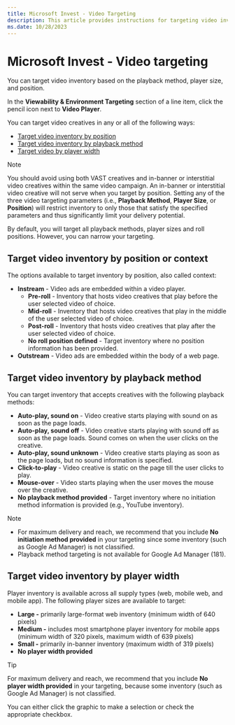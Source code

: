 ```yaml
---
title: Microsoft Invest - Video Targeting
description: This article provides instructions for targeting video inventory based on the position, playback method, and player width.
ms.date: 10/28/2023
---
```


# Microsoft Invest - Video targeting

You can target video inventory based on the playback method, player size, and position.

In the **Viewability & Environment Targeting** section of a line item, click the pencil icon next to **Video Player**.

You can target video creatives in any or all of the following ways:

- [Target video inventory by position](#target-video-inventory-by-position-or-context)
- [Target video inventory by playback method](#target-video-inventory-by-playback-method)
- [Target video by player width](#target-video-inventory-by-player-width)

> [!NOTE]
> You should avoid using both VAST creatives and in-banner or interstitial video creatives within the same video campaign. An in-banner or interstitial video creative will not serve when you target by position. Setting any of the three video targeting parameters (i.e., **Playback Method**, **Player Size**, or **Position**) will restrict inventory to only those that satisfy the specified parameters and thus significantly limit your delivery potential.
>
> By default, you will target all playback methods, player sizes and roll positions. However, you can narrow your targeting.

## Target video inventory by position or context

The options available to target inventory by position, also called context:

- **Instream** - Video ads are embedded within a video player.
  - **Pre-roll** - Inventory that hosts video creatives that play before the user selected video of choice.
  - **Mid-roll** - Inventory that hosts video creatives that play in the middle of the user selected video of choice.
  - **Post-roll** - Inventory that hosts video creatives that play after the user selected video of choice.
  - **No roll position defined** - Target inventory where no position information has been provided.
- **Outstream** - Video ads are embedded within the body of a web page.

## Target video inventory by playback method

You can target inventory that accepts creatives with the following playback methods:

- **Auto-play, sound on** - Video creative starts playing with sound on as soon as the page loads.
- **Auto-play, sound off** - Video creative starts playing with sound off as soon as the page loads. Sound comes on when the user clicks on the creative.
- **Auto-play, sound unknown** - Video creative starts playing as soon as the page loads, but no sound information is specified.
- **Click-to-play** - Video creative is static on the page till the user clicks to play.
- **Mouse-over** - Video starts playing when the user moves the mouse over the creative.
- **No playback method provided** - Target inventory where no initiation method information is provided (e.g., YouTube inventory).

> [!NOTE]
> - For maximum delivery and reach, we recommend that you include **No initiation method provided** in your targeting since some inventory (such as Google Ad Manager) is not classified.
> - Playback method targeting is not available for Google Ad Manager (181).

## Target video inventory by player width

Player inventory is available across all supply types (web, mobile web, and mobile app). The following player sizes are available to target:

- **Large -** primarily large-format web inventory (minimum width of 640 pixels)
- **Medium -** includes most smartphone player inventory for mobile apps
  (minimum width of 320 pixels, maximum width of 639 pixels)
- **Small -** primarily in-banner inventory (maximum width of 319 pixels)
- **No player width provided**

> [!TIP]
> For maximum delivery and reach, we recommend that you include **No player width provided** in your targeting, because some inventory (such as Google Ad Manager) is not classified.

You can either click the graphic to make a selection or check the appropriate checkbox.
